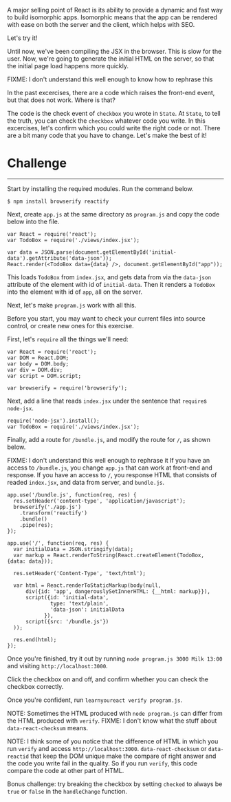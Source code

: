 A major selling point of React is its ability to provide a dynamic and fast way
to build isomorphic apps. Isomorphic means that the app can be rendered with
ease on both the server and the client, which helps with SEO.

Let's try it!

Until now, we've been compiling the JSX in the browser. This is slow
for the user. Now, we're going to generate the initial HTML on the server, so
that the initial page load happens more quickly.

FIXME: I don't understand this well enough to know how to rephrase this

In the past excercises, there are a code which raises the front-end event, but
that does not work. Where is that?

The code is the check event of `checkbox` you wrote in `State`. 
At `State`, to tell the truth, you can check the `checkbox` whatever code you write. 
In this excercises, let's confirm which you could write the right code or not. 
There are a bit many code that you have to change. 
Let's make the best of it!

# Challenge 
---

Start by installing the required modules. Run the command below.

```
$ npm install browserify reactify
```

Next, create `app.js` at the same directory as `program.js` and copy the code
below into the file.

``` 
var React = require('react'); 
var TodoBox = require('./views/index.jsx');

var data = JSON.parse(document.getElementById('initial-data').getAttribute('data-json')); 
React.render(<TodoBox data={data} />, document.getElementById("app")); 
```

This loads `TodoBox` from `index.jsx`, and gets data from via the `data-json`
attribute of the element with id of `initial-data`. Then it renders a `TodoBox`
into the element with id of `app`, all on the server.

Next, let's make `program.js` work with all this.

Before you start, you may want to check your current files into source control,
or create new ones for this exercise.

First, let's `require` all the things we'll need:

``` 
var React = require('react'); 
var DOM = React.DOM; 
var body = DOM.body; 
var div = DOM.div; 
var script = DOM.script;

var browserify = require('browserify'); 
```

Next, add a line that reads `index.jsx` under the sentence that `require`s `node-jsx`.

``` 
require('node-jsx').install(); 
var TodoBox = require('./views/index.jsx'); 
```

Finally, add a route for `/bundle.js`, and modify the route for `/`, as shown
below. 

FIXME: I don't understand this well enough to rephrase it
If you have an access to `/bundle.js`, you change `app.js` that can work at front-end and response. 
If you have an access to `/`, you response HTML that consists of readed `index.jsx`, and data from server, and `bundle.js`.

``` 
app.use('/bundle.js', function(req, res) { 
  res.setHeader('content-type', 'application/javascript'); 
  browserify('./app.js') 
    .transform('reactify') 
    .bundle() 
    .pipe(res); 
});

app.use('/', function(req, res) { 
  var initialData = JSON.stringify(data); 
  var markup = React.renderToString(React.createElement(TodoBox, {data: data}));

  res.setHeader('Content-Type', 'text/html'); 
   
  var html = React.renderToStaticMarkup(body(null, 
      div({id: 'app', dangerouslySetInnerHTML: {__html: markup}}), 
      script({id: 'initial-data', 
              type: 'text/plain', 
              'data-json': initialData 
            }), 
      script({src: '/bundle.js'}) 
  )); 
       
  res.end(html); 
}); 
```

Once you're finished, try it out by running `node program.js 3000 Milk 13:00` and visiting `http://localhost:3000`.

Click the checkbox on and off, and confirm whether you can check the checkbox correctly.

Once you're confident, run `learnyoureact verify program.js`.

NOTE: Sometimes the HTML produced with `node program.js` can differ from the HTML produced with `verify`. FIXME: I don't know what the stuff about `data-react-checksum` means.

NOTE: I think some of you notice that the difference of HTML in which you run `verify` and access `http://localhost:3000`. 
`data-react-checksum` or  `data-reactid` that keep the DOM unique make the compare of right answer and the code you write fail in the quality. 
So if you run `verify`, this code compare the code at other part of HTML.

Bonus challenge: try breaking the checkbox by setting `checked` to always be `true` or `false` in the `handleChange` function.
